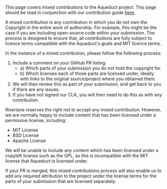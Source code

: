 This page covers mixed contributions to the Aqueduct project. This page should be read in conjunction with our contribution guide [here](.github/CLA/cla_info.md).

A mixed contribution is any contribution in which you do not own the Copyright in the entire work of authorship.  For example, this might be the case if you are including open-source code within your submission.  The process is designed to ensure that, all contributions are fully subject to licence terms compatible with the Aqueduct's goals and MIT licence terms.

In the instance of a mixed contribution, please follow the following process:

1. Include a comment on your GitHub PR listing:
    - a) Which parts of your submission you do not hold the copyright for.
    - b) Which licenses each of those parts are licensed under, ideally with links to the original source/project where you obtained them.
2. We will then review this as part of your submission, and get back to you if there are any issues.
3. If you have not signed our CLA, you will then need to do this as with any contribution. 

Riverlane reserves the right not to accept any mixed contribution. However, we are normally happy to include content that has been licensed under a permissive license, including:

- MIT License
- BSD License
- Apache License

We will be unable to include any content which has been licensed under a copyleft license such as the GPL, as this is incompatible with the MIT license that Aqueduct is licensed under.

If your PR is merged, this mixed contributions process will also enable us to add any required attribution to the project under the license terms for the parts of your submission that are licensed separately.